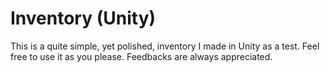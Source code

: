 # Inventory (Unity)
This is a quite simple, yet polished, inventory I made in Unity as a test. Feel free to use it as you please. Feedbacks are always appreciated.
